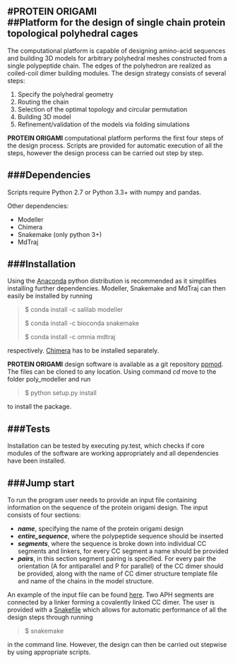 #**PROTEIN ORIGAMI**                                 
##Platform for the design of single chain protein topological polyhedral cages 
---------------------------------------
The computational platform is capable of designing amino-acid sequences and building 3D models for arbitrary polyhedral meshes constructed from a single polypeptide chain. The edges of the polyhedron are realized as coiled-coil dimer building modules. The design strategy consists of several steps:

1. Specify the polyhedral geometry
2. Routing the chain
3. Selection of  the optimal topology and circular permutation 
4. Building 3D model 
5. Refinement/validation of the models via folding simulations 

**PROTEIN ORIGAMI** computational platform performs the first four steps of the design process. Scripts are provided for automatic execution of all the steps, however the design process can be carried out step by step.

###**Dependencies**
---------------------------------------
Scripts require Python 2.7 or Python 3.3+ with numpy and pandas.

Other dependencies:

* Modeller
* Chimera
* Snakemake (only python 3+)
* MdTraj

###**Installation**
---------------------------------------
Using the [Anaconda](https://docs.continuum.io/anaconda/install) python distribution is recommended as it simplifies installing further dependencies. Modeller, Snakemake and MdTraj can then easily be installed by running
>$ conda install -c salilab modeller
>
>$ conda install -c bioconda snakemake
>
>$ conda install -c omnia mdtraj 

respectively. [Chimera](https://www.cgl.ucsf.edu/chimera/download.html) has to be installed separately. 

**PROTEIN ORIGAMI** design software is available as a git repository [ppmod](https://bitbucket.org/l12/poly_modeller). The files can be cloned to any location. Using command *cd* move to the folder poly_modeller and run 

>$ python setup.py install

to install the package.


###**Tests**
---------------------------------------
Installation can be tested by executing py.test, which checks if core modules of the software are working appropriately and all dependencies have been installed.


###**Jump start**
---------------------------------------
To run the program user needs to provide an input file containing information on the sequence of the protein origami design. The input consists of four sections:

* **_name_**, specifying the name of the protein origami design 
* **_entire\_sequence_**, where the polypeptide sequence should be inserted 
* **_segments_**, where the sequence is broke down into individual CC segments and linkers, for every CC segment a name should be provided
* **_pairs_**, in this section segment pairing is specified. For every pair the orientation (A for antiparallel and P for parallel) of the CC dimer should be provided, along with the name of CC dimer structure template file and name of the chains in the model structure.

An example of the input file can be found [here](https://bitbucket.org/l12/poly_modeller/src/aaf92e2cd01b7c84ff3a6db5359eefed6fa5d305/examples/APHsh/make_config.py?at=master&fileviewer=file-view-default). Two APH segments are connected by a linker forming a covalently linked CC dimer. 
The user is provided with a [Snakefile](https://bitbucket.org/l12/poly_modeller/src/aaf92e2cd01b7c84ff3a6db5359eefed6fa5d305/examples/APHsh/Snakefile?at=master&fileviewer=file-view-default) which allows for automatic performance of all the design steps through running 

>$ snakemake 

in the command line. However, the design can then be carried out stepwise by using appropriate scripts. 
